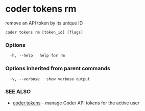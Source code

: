 # coder tokens rm

remove an API token by its unique ID

```text
coder tokens rm [token_id] [flags]
```

### Options

```text
  -h, --help   help for rm
```

### Options inherited from parent commands

```text
  -v, --verbose   show verbose output
```

### SEE ALSO

- [coder tokens](coder_tokens.md) - manage Coder API tokens for the active user
